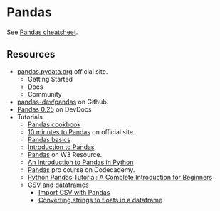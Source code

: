 # Pandas

See [Pandas cheatsheet](https://github.com/MichaelCurrin/cheatsheets/blob/master/cheatsheets/python_libraries/pandas.md).


## Resources

- [pandas.pydata.org](https://pandas.pydata.org/) official site. 
	- Getting Started
	- Docs
	- Community
- [pandas-dev/pandas](https://github.com/pandas-dev/pandas) on Github.
- [Pandas 0.25](https://devdocs.io/pandas~0.25/) on DevDocs
- Tutorials
	- [Pandas cookbook](https://pandas.pydata.org/pandas-docs/stable/cookbook.html#)
	- [10 minutes to Pandas](https://pandas.pydata.org/pandas-docs/stable/getting_started/10min.html) on official site.
	- [Pandas basics](https://www.learnpython.org/en/Pandas_Basics)
	- [Introduction to Pandas](http://pythonforengineers.com/introduction-to-pandas/)
	- [Pandas](https://www.w3resource.com/pandas/index.php) on W3 Resource. 
	- [An Introduction to Pandas in Python](https://towardsdatascience.com/an-introduction-to-pandas-in-python-b06d2dd51aba)
	- [Pandas](https://www.codecademy.com/learn/data-processing-pandas/modules/dspath-intro-pandas) pro course on Codecademy.
	- [Python Pandas Tutorial: A Complete Introduction for Beginners](https://www.learndatasci.com/tutorials/python-pandas-tutorial-complete-introduction-for-beginners/)
	- CSV and dataframes
		- [Import CSV with Pandas](https://chrisalbon.com/python/data_wrangling/pandas_dataframe_importing_csv/)
		- [Converting strings to floats in a dataframe](https://stackoverflow.com/questions/16729483/converting-strings-to-floats-in-a-dataframe)
